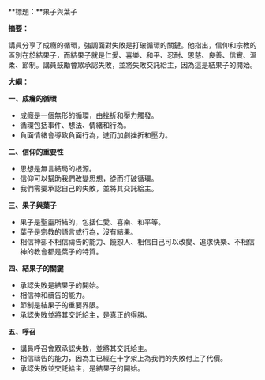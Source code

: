 **標題：**果子與葉子

**摘要：**

講員分享了成癮的循環，強調面對失敗是打破循環的關鍵。他指出，信仰和宗教的區別在於結果子，而結果子就是仁愛、喜樂、和平、忍耐、恩慈、良善、信實、溫柔、節制。講員鼓勵會眾承認失敗，並將失敗交託給主，因為這是結果子的開始。

**大綱：**

**一、成癮的循環**
* 成癮是一個無形的循環，由挫折和壓力觸發。
* 循環包括事件、想法、情緒和行為。
* 負面情緒會導致負面行為，進而加劇挫折和壓力。

**二、信仰的重要性**
* 思想是無言結局的根源。
* 信仰可以幫助我們改變思想，從而打破循環。
* 我們需要承認自己的失敗，並將其交託給主。

**三、果子與葉子**
* 果子是聖靈所結的，包括仁愛、喜樂、和平等。
* 葉子是宗教的語言或行為，沒有結果。
* 相信神卻不相信禱告的能力、饒恕人、相信自己可以改變、追求快樂、不相信神的教會都是葉子的特質。

**四、結果子的關鍵**
* 承認失敗是結果子的開始。
* 相信神和禱告的能力。
* 節制是結果子的重要界限。
* 承認失敗並將其交託給主，是真正的得勝。

**五、呼召**
* 講員呼召會眾承認失敗，並將其交託給主。
* 相信禱告的能力，因為主已經在十字架上為我們的失敗付上了代價。
* 承認失敗並交託給主，是結果子的開始。